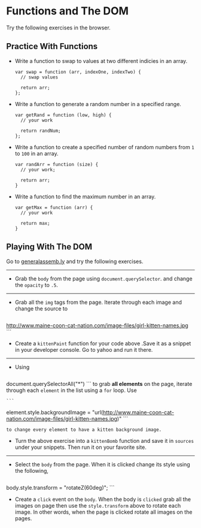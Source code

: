 # Functions and The DOM

Try the following exercises in the browser.


## Practice With Functions

* Write a function to swap to values at two different indicies in an array.

  ```
  var swap = function (arr, indexOne, indexTwo) {
    // swap values 

    return arr;
  };
  ```

* Write a function to generate a random number in a specified range.

  ```
  var getRand = function (low, high) {
    // your work

    return randNum;
  };
  ```

* Write a function to create a specified number of random numbers from `1` to `100` in an array.

  ```
  var randArr = function (size) {
    // your work;

    return arr; 
  }
  ```

* Write a function to find the maximum number in an array.

  ```
  var getMax = function (arr) {
    // your work
    
    return max;
  }

  ```



## Playing With The DOM

Go to [generalassemb.ly](https://generalassemb.ly) and try the following exercises.

-----

*  Grab the `body` from the page using `document.querySelector`. and change the `opacity` to `.5`.

-----
* Grab all the `img` tags from the page. Iterate through each image and change the source to 

	```
http://www.maine-coon-cat-nation.com/image-files/girl-kitten-names.jpg
	```

* Create a `kittenPaint` function for your code above .Save it as a snippet in your developer console. Go to yahoo and run it there.

----

* Using 
	
	```
document.querySelectorAll("*")
	```
to grab **all elements** on the page, iterate through each `element` in the list using a `for` loop. Use 

	```
element.style.backgroundImage = "url(http://www.maine-coon-cat-nation.com/image-files/girl-kitten-names.jpg)"
	``` 

	to change every element to have a kitten background image.
* Turn the above exercise into a `kittenBomb` function and save it in `sources` under your snippets. Then run it on your favorite site.


-----

* Select the `body` from the page. When it is clicked change its style using the following, 
	
	```
body.style.transform = "rotateZ(60deg)";
	```

* Create a `click` event on the `body`.  When the body is `clicked` grab all the images on page then use the `style.transform` above to rotate each image. In other words, when the page is clicked rotate all images on the pages.





